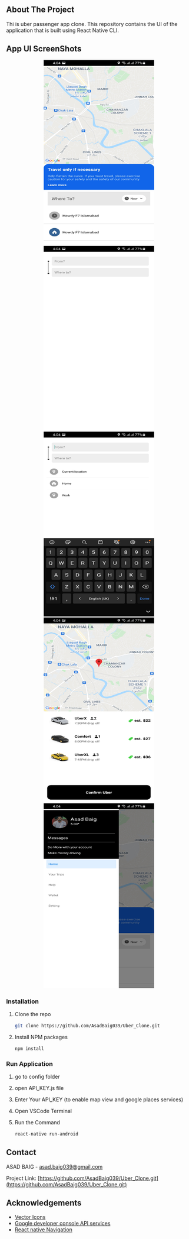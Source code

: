 ## About The Project

Thi is uber passenger app clone. This repository contains the UI of the application that is built using React Native CLI.

## App UI ScreenShots

<p align="center">

<a>
    <img src="./ui_screenshots/1.jpg" alt="Camera" width="300" height="500">
    <img src="./ui_screenshots/2.jpg" alt="Camera" width="300" height="500">
    <img src="./ui_screenshots/3.jpg" alt="Camera" width="300" height="500">
    <img src="./ui_screenshots/4.jpg" alt="Camera" width="300" height="500">
    <img src="./ui_screenshots/5.jpg" alt="Camera" width="300" height="500">

</a>
</p>

### Installation

1. Clone the repo
   ```sh
   git clone https://github.com/AsadBaig039/Uber_Clone.git
   ```
2. Install NPM packages

   ```sh
   npm install
   ```

### Run Application

1. go to config folder
2. open API_KEY.js file
3. Enter Your API_KEY (to enable map view and google places services)
4. Open VSCode Terminal

5. Run the Command
   ```sh
   react-native run-android
   ```

## Contact

ASAD BAIG - [asad.baig039@gmail.com](asad.baig039@gmail.com)

Project Link: [https://github.com/AsadBaig039/Uber_Clone.git](https://github.com/AsadBaig039/Uber_Clone.git)

<!-- ACKNOWLEDGEMENTS -->

## Acknowledgements

- [Vector Icons](https://www.npmjs.com/package/react-native-vector-icons)
- [Google developer console API services](https://console.cloud.google.com/apis/)
- [React native Navigation](https://reactnavigation.org/)
